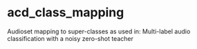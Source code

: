 # acd_class_mapping
Audioset mapping to super-classes as used in: Multi-label audio classification with a noisy zero-shot teacher
